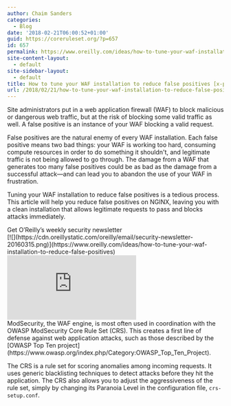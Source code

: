 ```yaml
---
author: Chaim Sanders
categories:
  - Blog
date: '2018-02-21T06:00:52+01:00'
guid: https://coreruleset.org/?p=657
id: 657
permalink: https://www.oreilly.com/ideas/how-to-tune-your-waf-installation-to-reduce-false-positives
site-content-layout:
  - default
site-sidebar-layout:
  - default
title: How to tune your WAF installation to reduce false positives [x-post]
url: /2018/02/21/how-to-tune-your-waf-installation-to-reduce-false-positives/
---
```



Site administrators put in a web application firewall (WAF) to block malicious or dangerous web traffic, but at the risk of blocking some valid traffic as well. A false positive is an instance of your WAF blocking a valid request.

False positives are the natural enemy of every WAF installation. Each false positive means two bad things: your WAF is working too hard, consuming compute resources in order to do something it shouldn't, and legitimate traffic is not being allowed to go through. The damage from a WAF that generates too many false positives could be as bad as the damage from a successful attack—and can lead you to abandon the use of your WAF in frustration.

Tuning your WAF installation to reduce false positives is a tedious process. This article will help you reduce false positives on NGINX, leaving you with a clean installation that allows legitimate requests to pass and blocks attacks immediately.

<div class="block-product   right"><div class="cta">Get O’Reilly’s weekly security newsletter</div><div class="thumb ">[![](https://cdn.oreillystatic.com/oreilly/email/security-newsletter-20160315.png)](https://www.oreilly.com/ideas/how-to-tune-your-waf-installation-to-reduce-false-positives)</div><div class="title"></div><iframe data-mce-fragment="1" frameborder="0" height="150" loading="lazy" src="https://cdn.oreillystatic.com/oreilly/email/forms/nl-signup-form-20160205.html?site=norm&topic=security&loc=right_cta&emtype=nl" width="300"></iframe>

<div class="meta"></div></div>ModSecurity, the WAF engine, is most often used in coordination with the OWASP ModSecurity Core Rule Set (CRS). This creates a first line of defense against web application attacks, such as those described by the [OWASP Top Ten project](https://www.owasp.org/index.php/Category:OWASP_Top_Ten_Project).

The CRS is a rule set for scoring anomalies among incoming requests. It uses generic blacklisting techniques to detect attacks before they hit the application. The CRS also allows you to adjust the aggressiveness of the rule set, simply by changing its Paranoia Level in the configuration file, `crs-setup.conf`.